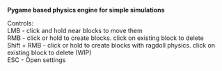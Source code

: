 **Pygame based physics engine for simple simulations**  
  
Controls:  
  LMB - click and hold near blocks to move them  
  RMB - click or hold to create blocks. click on existing block to delete  
  Shift + RMB - click or hold to create blocks with ragdoll physics. click on existing block to delete (WIP)  
  ESC - Open settings  
